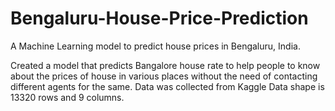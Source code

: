 # Bengaluru-House-Price-Prediction
A Machine Learning model to predict house prices in Bengaluru, India.

Created a model that predicts Bangalore house rate to help people to know about the prices of house in various places without the need of contacting different agents for the same.
Data was collected from Kaggle
Data shape is 13320 rows and 9 columns.
